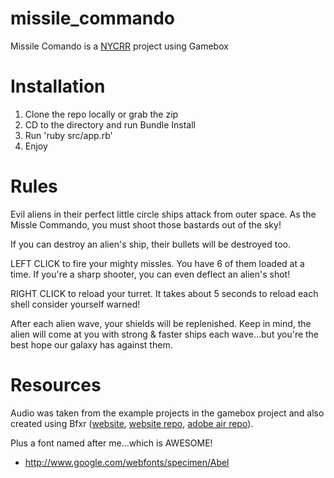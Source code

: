 missile_commando
================

Missile Comando is a [NYCRR](http://www.meetup.com/nycruby/) project using Gamebox

Installation
================

1. Clone the repo locally or grab the zip
2. CD to the directory and run Bundle Install
3. Run 'ruby src/app.rb'
4. Enjoy

Rules
================

Evil aliens in their perfect little circle ships attack from outer
space.  As the Missle Commando, you must shoot those bastards out of the
sky!

If you can destroy an alien's ship, their bullets will be destroyed too.

LEFT CLICK to fire your mighty missles.  You have 6 of them loaded at a
time.  If you're a sharp shooter, you can even deflect an alien's shot!

RIGHT CLICK to reload your turret.  It takes about 5 seconds to reload
each shell consider yourself warned!

After each alien wave, your shields will be replenished.  Keep in mind,
the alien will come at you with strong & faster ships each wave...but
you're the best hope our galaxy has against them.

Resources
================

Audio was taken from the example projects in the gamebox project and also created using Bfxr ([website](http://www.bfxr.net/), [website repo](https://github.com/increpare/bfxr), [adobe air repo](https://github.com/increpare/bfxr-air)).

Plus a font named after me...which is AWESOME!
* http://www.google.com/webfonts/specimen/Abel
